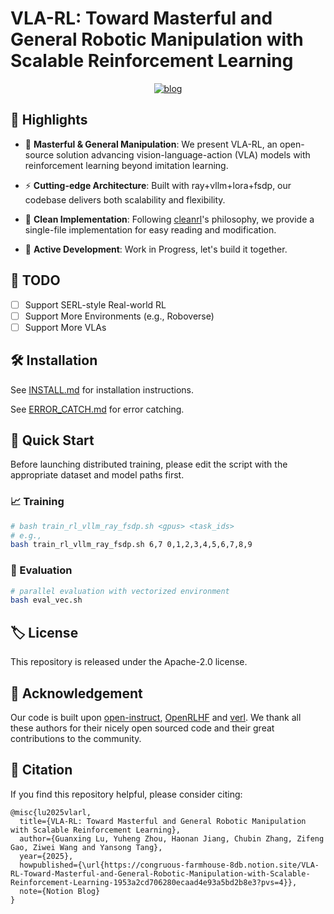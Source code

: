 # VLA-RL: Toward Masterful and General Robotic Manipulation with Scalable Reinforcement Learning

<div align="center">

[![blog](https://img.shields.io/badge/Notion-000000?style=for-the-badge&logo=notion&logoColor=white)](https://arxiv.org/abs/2406.09246)

</div>

## 🌟 Highlights

- 🎯 **Masterful & General Manipulation**: We present VLA-RL, an open-source solution advancing vision-language-action (VLA) models with reinforcement learning beyond imitation learning.

- ⚡️ **Cutting-edge Architecture**: Built with ray+vllm+lora+fsdp, our codebase delivers both scalability and flexibility.

- 📝 **Clean Implementation**: Following [cleanrl](https://github.com/vwxyzjn/cleanrl)'s philosophy, we provide a single-file implementation for easy reading and modification.

- 🚧 **Active Development**: Work in Progress, let's build it together.

## 📝 TODO
- [ ] Support SERL-style Real-world RL
- [ ] Support More Environments (e.g., Roboverse)
- [ ] Support More VLAs

## 🛠️ Installation

See [INSTALL.md](docs/INSTALL.md) for installation instructions. 

See [ERROR_CATCH.md](docs/ERROR_CATCH.md) for error catching.

## 🚀 Quick Start

Before launching distributed training, please edit the script with the appropriate dataset and model paths first.

### 📈 Training

```bash
# bash train_rl_vllm_ray_fsdp.sh <gpus> <task_ids>
# e.g., 
bash train_rl_vllm_ray_fsdp.sh 6,7 0,1,2,3,4,5,6,7,8,9
```

### 🧪 Evaluation

```bash
# parallel evaluation with vectorized environment
bash eval_vec.sh
```

## 🏷️ License
This repository is released under the Apache-2.0 license.

## 🙏 Acknowledgement

Our code is built upon [open-instruct](https://github.com/allenai/open-instruct), [OpenRLHF](https://github.com/OpenRLHF/OpenRLHF) and [verl](https://github.com/volcengine/verl). We thank all these authors for their nicely open sourced code and their great contributions to the community.

## 🥰 Citation
If you find this repository helpful, please consider citing:

```
@misc{lu2025vlarl,
  title={VLA-RL: Toward Masterful and General Robotic Manipulation with Scalable Reinforcement Learning},
  author={Guanxing Lu, Yuheng Zhou, Haonan Jiang, Chubin Zhang, Zifeng Gao, Ziwei Wang and Yansong Tang},
  year={2025},
  howpublished={\url{https://congruous-farmhouse-8db.notion.site/VLA-RL-Toward-Masterful-and-General-Robotic-Manipulation-with-Scalable-Reinforcement-Learning-1953a2cd706280ecaad4e93a5bd2b8e3?pvs=4}},
  note={Notion Blog}
}
```
